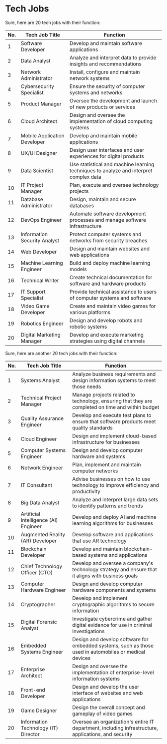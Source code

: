 # Tech Jobs

Sure, here are 20 tech jobs with their function:

| No. | Tech Job Title | Function |
| --- | --- | --- |
| 1 | Software Developer | Develop and maintain software applications |
| 2 | Data Analyst | Analyze and interpret data to provide insights and recommendations |
| 3 | Network Administrator | Install, configure and maintain network systems |
| 4 | Cybersecurity Specialist | Ensure the security of computer systems and networks |
| 5 | Product Manager | Oversee the development and launch of new products or services |
| 6 | Cloud Architect | Design and oversee the implementation of cloud computing systems |
| 7 | Mobile Application Developer | Develop and maintain mobile applications |
| 8 | UX/UI Designer | Design user interfaces and user experiences for digital products |
| 9 | Data Scientist | Use statistical and machine learning techniques to analyze and interpret complex data |
| 10 | IT Project Manager | Plan, execute and oversee technology projects |
| 11 | Database Administrator | Design, maintain and secure databases |
| 12 | DevOps Engineer | Automate software development processes and manage software infrastructure |
| 13 | Information Security Analyst | Protect computer systems and networks from security breaches |
| 14 | Web Developer | Design and maintain websites and web applications |
| 15 | Machine Learning Engineer | Build and deploy machine learning models |
| 16 | Technical Writer | Create technical documentation for software and hardware products |
| 17 | IT Support Specialist | Provide technical assistance to users of computer systems and software |
| 18 | Video Game Developer | Create and maintain video games for various platforms |
| 19 | Robotics Engineer | Design and develop robots and robotic systems |
| 20 | Digital Marketing Manager | Develop and execute marketing strategies using digital channels |

Sure, here are another 20 tech jobs with their function:

| No. | Tech Job Title | Function |
| --- | --- | --- |
| 1 | Systems Analyst | Analyze business requirements and design information systems to meet those needs |
| 2 | Technical Project Manager | Manage projects related to technology, ensuring that they are completed on time and within budget |
| 3 | Quality Assurance Engineer | Develop and execute test plans to ensure that software products meet quality standards |
| 4 | Cloud Engineer | Design and implement cloud-based infrastructure for businesses |
| 5 | Computer Systems Engineer | Design and develop computer hardware and systems |
| 6 | Network Engineer | Plan, implement and maintain computer networks |
| 7 | IT Consultant | Advise businesses on how to use technology to improve efficiency and productivity |
| 8 | Big Data Analyst | Analyze and interpret large data sets to identify patterns and trends |
| 9 | Artificial Intelligence (AI) Engineer | Develop and deploy AI and machine learning algorithms for businesses |
| 10 | Augmented Reality (AR) Developer | Develop software and applications that use AR technology |
| 11 | Blockchain Developer | Develop and maintain blockchain-based systems and applications |
| 12 | Chief Technology Officer (CTO) | Develop and oversee a company's technology strategy and ensure that it aligns with business goals |
| 13 | Computer Hardware Engineer | Design and develop computer hardware components and systems |
| 14 | Cryptographer | Develop and implement cryptographic algorithms to secure information |
| 15 | Digital Forensic Analyst | Investigate cybercrime and gather digital evidence for use in criminal investigations |
| 16 | Embedded Systems Engineer | Design and develop software for embedded systems, such as those used in automobiles or medical devices |
| 17 | Enterprise Architect | Design and oversee the implementation of enterprise-level information systems |
| 18 | Front-end Developer | Design and develop the user interface of websites and web applications |
| 19 | Game Designer | Design the overall concept and gameplay of video games |
| 20 | Information Technology (IT) Director | Oversee an organization's entire IT department, including infrastructure, applications, and security |
